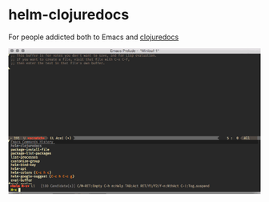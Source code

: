 # helm-clojuredocs

For people addicted both to Emacs and [clojuredocs](http://clojuredocs.org)

![animation](doc/helm-clojuredocs.gif "animation")
